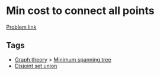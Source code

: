 # Min cost to connect all points

[Problem link](https://leetcode.com/problems/min-cost-to-connect-all-points)

## Tags

* [Graph theory](/README.md#Graph_theory) > [Minimum spanning tree](/README.md#Graph_theory-Minimum_spanning_tree)
* [Disjoint set union](/README.md#Disjoint_set_union)
